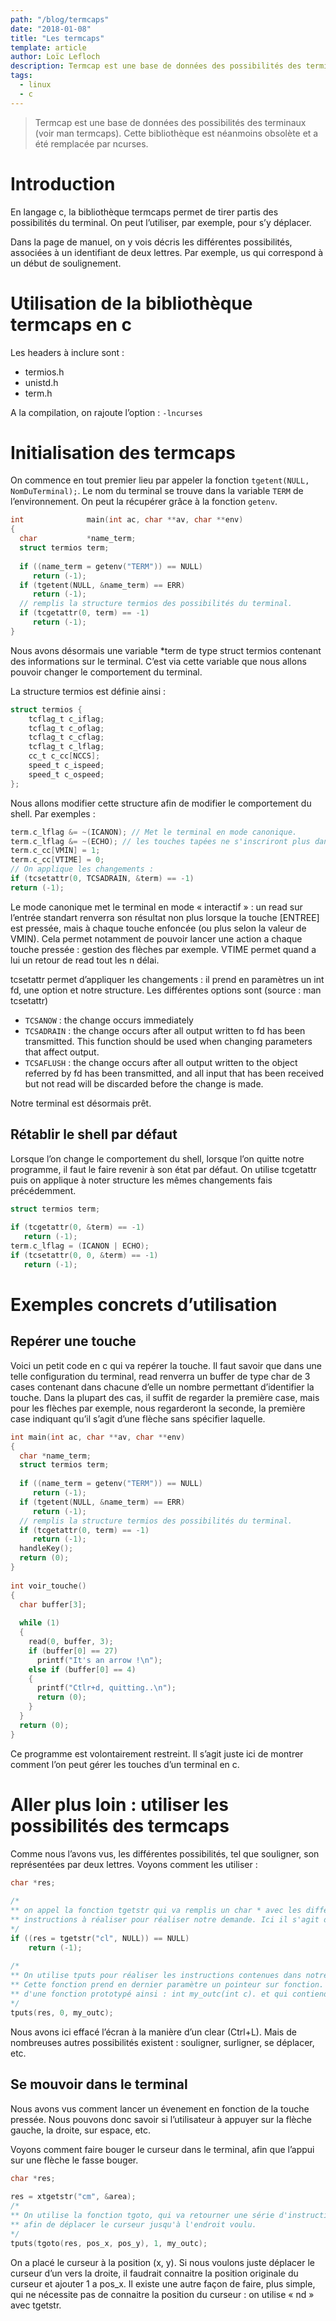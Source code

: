```yaml
---
path: "/blog/termcaps"
date: "2018-01-08"
title: "Les termcaps"
template: article
author: Loïc Lefloch
description: Termcap est une base de données des possibilités des terminaux
tags:
  - linux
  - c
---
```


> Termcap est une base de données des possibilités des terminaux (voir man termcaps). 
> Cette bibliothèque est néanmoins obsolète et a été remplacée par ncurses.

# Introduction


En langage c, la bibliothèque termcaps permet de tirer partis des possibilités du terminal. On peut l’utiliser, par exemple, pour s’y déplacer.

Dans la page de manuel, on y vois décris les différentes possibilités, associées à un identifiant de deux lettres. Par exemple, us qui correspond à un début de soulignement.

# Utilisation de la bibliothèque termcaps en c

Les headers à inclure sont :

- termios.h
- unistd.h
- term.h

A la compilation, on rajoute l’option : `-lncurses`

# Initialisation des termcaps

On commence en tout premier lieu par appeler la fonction `tgetent(NULL, NomDuTerminal);`.
Le nom du terminal se trouve dans la variable `TERM` de  l’environnement. On peut la récupérer grâce à la fonction `getenv`.

```c
int              main(int ac, char **av, char **env)
{
  char           *name_term;
  struct termios term;
 
  if ((name_term = getenv("TERM")) == NULL)
     return (-1);
  if (tgetent(NULL, &name_term) == ERR)
     return (-1);
  // remplis la structure termios des possibilités du terminal.
  if (tcgetattr(0, term) == -1)
     return (-1);
}
```

Nous avons désormais une variable *term de type struct termios contenant des informations sur le terminal. C’est via cette variable que nous allons pouvoir changer le comportement du terminal.

La structure termios est définie ainsi :

```c
struct termios {
    tcflag_t c_iflag;
    tcflag_t c_oflag;
    tcflag_t c_cflag;
    tcflag_t c_lflag;
    cc_t c_cc[NCCS];
    speed_t c_ispeed;
    speed_t c_ospeed;
};
```

Nous allons modifier cette structure afin de modifier le comportement du shell. Par exemples :

```c
term.c_lflag &= ~(ICANON); // Met le terminal en mode canonique.
term.c_lflag &= ~(ECHO); // les touches tapées ne s'inscriront plus dans le terminal
term.c_cc[VMIN] = 1;
term.c_cc[VTIME] = 0;
// On applique les changements :
if (tcsetattr(0, TCSADRAIN, &term) == -1)
return (-1);
```

Le mode canonique met le terminal en mode « interactif » : un read sur l’entrée standart renverra son résultat non plus lorsque la touche [ENTREE] est pressée, mais à chaque touche enfoncée (ou plus selon la valeur de VMIN). Cela permet notamment de pouvoir lancer une action a chaque touche pressée : gestion des flèches par exemple. VTIME permet quand a lui un retour de read tout les n délai.


tcsetattr permet d’appliquer les changements : il prend en paramètres un int fd, une option et notre structure. Les différentes options sont (source : man tcsetattr)

- `TCSANOW` : the change occurs immediately
- `TCSADRAIN` : the change occurs after all output written to fd has been transmitted. This function should be used when changing parameters that affect output.
- `TCSAFLUSH` : the change occurs after all output written to the object referred by fd has been transmitted, and all input that has been received but not read will be discarded before the change is made.

Notre terminal est désormais prêt.

## Rétablir le shell par défaut

Lorsque l’on change le comportement du shell, lorsque l’on quitte notre programme, il faut le faire revenir à son état par défaut. On utilise tcgetattr puis on applique à noter structure les mêmes changements fais précédemment.

```c
struct termios term;
 
if (tcgetattr(0, &term) == -1)
   return (-1);
term.c_lflag = (ICANON | ECHO);
if (tcsetattr(0, 0, &term) == -1)
   return (-1);
```

# Exemples concrets d’utilisation

## Repérer une touche

Voici un petit code en c qui va repérer la touche. Il faut savoir que dans une telle configuration du terminal, read renverra un buffer de type char de 3 cases contenant dans chacune d’elle un nombre permettant d’identifier la touche. Dans la plupart des cas, il suffit de regarder la première case, mais pour les flèches par exemple, nous regarderont la seconde, la première case indiquant qu’il s’agit d’une flèche sans spécifier laquelle.


```c
int main(int ac, char **av, char **env)
{
  char *name_term;
  struct termios term;
 
  if ((name_term = getenv("TERM")) == NULL)
     return (-1);
  if (tgetent(NULL, &name_term) == ERR)
     return (-1);
  // remplis la structure termios des possibilités du terminal.
  if (tcgetattr(0, term) == -1)
     return (-1);
  handleKey();
  return (0);
}
 
int voir_touche()
{
  char buffer[3];
 
  while (1)
  {
    read(0, buffer, 3);
    if (buffer[0] == 27)
      printf("It's an arrow !\n");
    else if (buffer[0] == 4)
    {
      printf("Ctlr+d, quitting..\n");
      return (0);
    }
  }
  return (0);
}
```

Ce programme est volontairement restreint. Il s’agit juste ici de montrer comment l’on peut gérer les touches d’un terminal en c.


# Aller plus loin : utiliser les possibilités des termcaps

Comme nous l’avons vus, les différentes possibilités, tel que souligner, son représentées par deux lettres. Voyons comment les utiliser :

```c
char *res;
 
/*
** on appel la fonction tgetstr qui va remplis un char * avec les différentes
** instructions à réaliser pour réaliser notre demande. Ici il s'agit de "cl".
*/
if ((res = tgetstr("cl", NULL)) == NULL)
    return (-1);
 
/*
** On utilise tputs pour réaliser les instructions contenues dans notre char *res.
** Cette fonction prend en dernier paramètre un pointeur sur fonction. On doit donc lui donner le nom
** d'une fonction prototypé ainsi : int my_outc(int c). et qui contiendra pour tout code : my_putchar(c);
*/
tputs(res, 0, my_outc);
```

Nous avons ici effacé l’écran à la manière d’un clear (Ctrl+L). Mais de nombreuses autres possibilités existent : souligner, surligner, se déplacer, etc.

## Se mouvoir dans le terminal

Nous avons vus comment lancer un évenement en fonction de la touche pressée. Nous pouvons donc savoir si l’utilisateur à appuyer sur la flèche gauche, la droite, sur espace, etc.

Voyons comment faire bouger le curseur dans le terminal, afin que l’appui sur une flèche le fasse bouger.

```c
char *res;
 
res = xtgetstr("cm", &area);
/*
** On utilise la fonction tgoto, qui va retourner une série d'instructions (sous forme de chaine de caractère)
** afin de déplacer le curseur jusqu'à l'endroit voulu.
*/
tputs(tgoto(res, pos_x, pos_y), 1, my_outc);
```

On a placé le curseur à la position (x, y). Si nous voulons juste déplacer le curseur d’un vers la droite, il faudrait connaitre la position originale du curseur et ajouter 1 a pos_x.
Il existe une autre façon de faire, plus simple, qui ne nécessite pas de connaitre la position du curseur : on utilise « nd » avec tgetstr.
